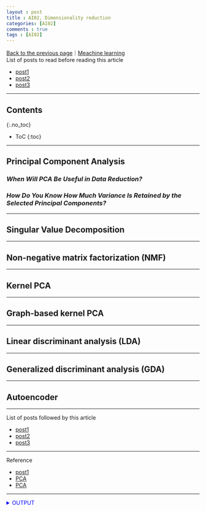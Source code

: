 ```yaml
---
layout : post
title : AI02, Dimensionality reduction
categories: [AI02]
comments : true
tags : [AI02]
---
```

[Back to the previous page](https://userdyk-github.github.io/Study.html)｜[Meachine learning](https://userdyk-github.github.io/ai02/AI02-Contents.html)<br>
List of posts to read before reading this article
- <a href='https://userdyk-github.github.io/'>post1</a>
- <a href='https://userdyk-github.github.io/'>post2</a>
- <a href='https://userdyk-github.github.io/'>post3</a>

---

## Contents
{:.no_toc}

* ToC
{:toc}

<hr class="division1">

## **Principal Component Analysis**

### ***When Will PCA Be Useful in Data Reduction?***

### ***How Do You Know How Much Variance Is Retained by the Selected Principal Components?***
    
    
<hr class="division2">

## **Singular Value Decomposition**

<hr class="division2">

## **Non-negative matrix factorization (NMF)**

<hr class="division2">


## **Kernel PCA**

<hr class="division2">


## **Graph-based kernel PCA**

<hr class="division2">



## **Linear discriminant analysis (LDA)**

<hr class="division2">


## **Generalized discriminant analysis (GDA)**

<hr class="division2">


## **Autoencoder**


<hr class="division1">

List of posts followed by this article
- [post1](https://userdyk-github.github.io/)
- <a href='https://userdyk-github.github.io/'>post2</a>
- <a href='https://userdyk-github.github.io/'>post3</a>

---

Reference
- [post1](https://userdyk-github.github.io/)
- <a href='https://ratsgo.github.io/machine%20learning/2017/04/24/PCA/' target="_blank">PCA</a>
- <a href='https://datascienceschool.net/view-notebook/f10aad8a34a4489697933f77c5d58e3a/' target="_blank">PCA</a>

---

<details markdown="1">
<summary class='jb-small' style="color:blue">OUTPUT</summary>
<hr class='division3'>
<hr class='division3'>
</details>
